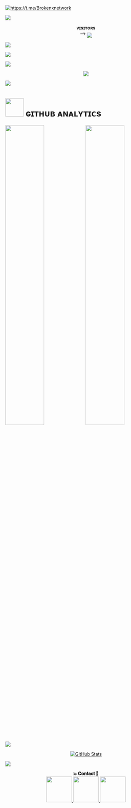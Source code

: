 <a href="https://github.com/Mrxbroken011"><img src="https://readme-typing-svg.herokuapp.com?font=Russo+One&size=30&duration=4000&pause=1000&color=F7F7F7&width=435&lines=Hey%2C+my+self+MrBroken+;From+Chandhighar%2C+India;Python+Dev!;Telegram%3A+%40Brokenxnetwork" alt="https://t.me/Brokenxnetwork" /></a>


[<img src="https://github.com/mrxbroken011/Brokenxnetwork/blob/master/resources/hr.gif"/>](https://github.com/mrxbroken011)


<p align="center">
    <b>ᴠɪsɪᴛᴏʀs</b><br>
 -->    <img align="middle" src="https://profile-counter.glitch.me/mrxbroken011/count.svg" />
</p>



[<img src="https://github.com/mrxbroken011/brokenxnetwork/blob/master/resources/hr.gif"/>](https://github.com/mrxbroken011)



<img src="https://user-images.githubusercontent.com/73097560/115834477-dbab4500-a447-11eb-908a-139a6edaec5c.gif">



[<img src="https://github.com/mrxbroken011/brokenxnetwork/blob/master/resources/hr.gif"/>](https://github.com/mrxbroken011)

<p align="center"><a href="https://t.me/BROKENXNETWORK"><img src="https://telegra.ph/file/91c6683a0074d9dce03c1.jpg"></a></p>



[<img src="https://github.com/mrxbroken011/brokenxnetwork/blob/master/resources/hr.gif"/>](https://github.com/mrxbroken011)



<h1> <img src="https://github.com/mrxbroken011/brokenxnetwork/blob/master/resources/analytics.webp" width="57px"> <b>ɢɪᴛʜᴜʙ ᴀɴᴀʟʏᴛɪᴄs</b> </h1>


[<img align="center" src="https://github-readme-stats.vercel.app/api?username=mrxbroken011&count_private=true&show_icons=true&theme=chartreuse-dark&custom_title=MrBroken%27s+GitHub+Stats?&include_all_commits=true&hide_border=true&bg_color=000000" width="49%">](https://github.com/mrxbroken011) [<img align="center" src="https://github-readme-streak-stats.herokuapp.com/?user=mrxbroken011&theme=chartreuse-dark&hide_border=True&bg_color=000000" width="49%">](https://github.com/mrxbroken011)


[<img src="https://github.com/mrxbroken011/brokenxnetwork/blob/master/resources/hr.gif"/>](https://github.com/mrxbroken011)

<div align="center">
    
[![GitHub Stats](https://github-stats-alpha.vercel.app/api?username=mrxbroken011&show_icons=true&hide_title=true&bg_color=000000&text_color=ffffff&icon_color=ffcc00&border_radius=10&border_color=ffffff&show_pfp=true&hide_pr=true&hide_issue=true)](https://github.com/mrxbroken011)



</div>

[<img src="https://github.com/mrxbroken011/brokenxnetwork/blob/master/resources/hr.gif"/>](https://github.com/mrxbroken011)

<p align="center">
  <b>💥 𝐂𝐨𝐧𝐭𝐚𝐜𝐭 📱</b>
    <br>
  <a href="https://t.me/BrokenxNetwork">
    <img src="https://raw.githubusercontent.com/mrxbroken011/mrxbroken011/master/resources/telegram_icon.png" width="80px"/> 
  </a>
  <a href="https://t.me/broknxsupport">
    <img src="https://raw.githubusercontent.com/mrxbroken011/mrxbroken011/master/resources/telegram_icon.png" width="80px"/>
  </a>
  <a href="https://ig.me/IG_.MR.BROKEN">
    <img src="https://raw.githubusercontent.com/mrxbroken011/mrxbroken011/master/resources/insta_icon.png" width="80px"/>
  </a>
</p>
